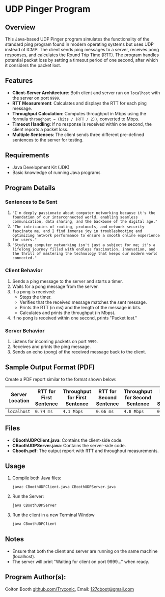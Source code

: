 # UDP Pinger Program

## Overview
This Java-based UDP Pinger program simulates the functionality of the standard ping program found in modern operating systems but uses UDP instead of ICMP. The client sends ping messages to a server, receives pong responses, and calculates the Round Trip Time (RTT). The program handles potential packet loss by setting a timeout period of one second, after which it considers the packet lost.

## Features
- **Client-Server Architecture**: Both client and server run on `localhost` with the server on port `9999`.
- **RTT Measurement**: Calculates and displays the RTT for each ping message.
- **Throughput Calculation**: Computes throughput in Mbps using the formula `throughput = (bits / (RTT / 2))`, converted to Mbps.
- **Timeout Handling**: If no response is received within one second, the client reports a packet loss.
- **Multiple Sentences**: The client sends three different pre-defined sentences to the server for testing.

## Requirements
- Java Development Kit (JDK)
- Basic knowledge of running Java programs

## Program Details
### Sentences to Be Sent
1. `"I'm deeply passionate about computer networking because it's the foundation of our interconnected world, enabling seamless communication, data sharing, and the backbone of the digital age."`
2. `"The intricacies of routing, protocols, and network security fascinate me, and I find immense joy in troubleshooting and optimizing network performance to ensure a smooth online experience for users."`
3. `"Studying computer networking isn't just a subject for me; it's a lifelong journey filled with endless fascination, innovation, and the thrill of mastering the technology that keeps our modern world connected."`

### Client Behavior
1. Sends a ping message to the server and starts a timer.
2. Waits for a pong message from the server.
3. If a pong is received:
   - Stops the timer.
   - Verifies that the received message matches the sent message.
   - Prints the RTT (in ms) and the length of the message in bits.
   - Calculates and prints the throughput (in Mbps).
4. If no pong is received within one second, prints "Packet lost."

### Server Behavior
1. Listens for incoming packets on port `9999`.
2. Receives and prints the ping message.
3. Sends an echo (pong) of the received message back to the client.

## Sample Output Format (PDF)
Create a PDF report similar to the format shown below:

| **Server Location** | **RTT for First Sentence**  | **Throughput for First Sentence**  | **RTT for Second Sentence** | **Throughput for Second Sentence**  | **RTT for Third Sentence**  | **Throughput for Third Sentence**  |
|---------------------|-----------------------------|------------------------------------|-----------------------------|-------------------------------------|-----------------------------|------------------------------------|
| `localhost`         | `0.74 ms`                   | `4.1 Mbps`                         | `0.66 ms`                   | `4.8 Mbps`                          | `0.75 ms`                   | `4.4 Mbps`                         |

## Files
- **CBoothUDPClient.java**: Contains the client-side code.
- **CBoothUDPServer.java**: Contains the server-side code.
- **Cbooth.pdf**: The output report with RTT and throughput measurements.

## Usage
1. Compile both Java files:
   ```bash
   javac CBoothUDPClient.java CBoothUDPServer.java
   ```
2. Run the Server:
   ```bash
   java CBoothUDPServer
   ```
3. Run the client in a new Terminal Window
   ```bash
   java CBoothUDPClient
   ```

## Notes
- Ensure that both the client and server are running on the same machine (localhost).
- The server will print "Waiting for client on port 9999..." when ready.

## Program Author(s):
Colton Booth [github.com/Tryconic](https://github.com/Tryconic), Email: [127cboot@gmail.com](127cboot@gmail.com)
